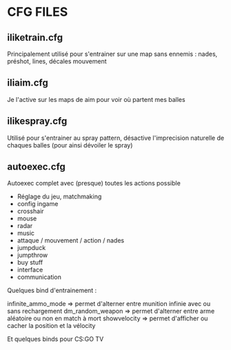 # CFG FILES

## iliketrain.cfg
Principalement utilisé pour s'entrainer sur une map sans ennemis : nades, préshot, lines, décales mouvement

## iliaim.cfg
Je l'active sur les maps de aim pour voir où partent mes balles

## ilikespray.cfg
Utilisé pour s'entrainer au spray pattern, désactive l'imprecision naturelle de chaques balles (pour ainsi dévoiler le spray)


## autoexec.cfg
Autoexec complet avec (presque) toutes les actions possible
- Réglage du jeu, matchmaking
- config ingame
- crosshair
- mouse 
- radar 
- music
- attaque / mouvement / action / nades
- jumpduck
- jumpthrow
- buy stuff
- interface 
- communication

Quelques bind d'entrainement :

infinite_ammo_mode => permet d'alterner entre munition infinie avec ou sans rechargement
dm_random_weapon => permet d'alterner entre arme aléatoire ou non en match à mort
showvelocity => permet d'afficher ou cacher la position et la vélocity

Et quelques binds pour CS:GO TV
